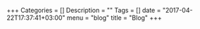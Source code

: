 +++
Categories = []
Description = ""
Tags = []
date = "2017-04-22T17:37:41+03:00"
menu = "blog"
title = "Blog"
+++